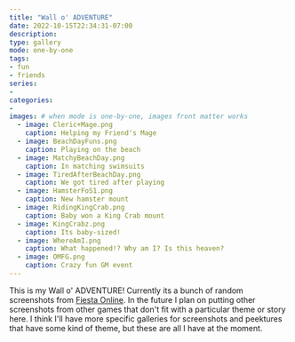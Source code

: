 ```yaml
---
title: "Wall o' ADVENTURE"
date: 2022-10-15T22:34:31-07:00
description: 
type: gallery
mode: one-by-one
tags:
- fun
- friends
series:
-
categories:
-
images: # when mode is one-by-one, images front matter works
  - image: Cleric+Mage.png
    caption: Helping my Friend's Mage
  - image: BeachDayFuns.png
    caption: Playing on the beach
  - image: MatchyBeachDay.png
    caption: In matching swimsuits
  - image: TiredAfterBeachDay.png
    caption: We got tired after playing
  - image: HamsterFoS1.png
    caption: New hamster mount
  - image: RidingKingCrab.png
    caption: Baby won a King Crab mount
  - image: KingCrabz.png
    caption: Its baby-sized!
  - image: WhereAmI.png
    caption: What happened!? Why am I? Is this heaven?
  - image: OMFG.png
    caption: Crazy fun GM event
---
```


This is my Wall o' ADVENTURE! Currently its a bunch of random screenshots from [Fiesta Online](http://fiesta.gamingo.com). In the future I plan on putting other screenshots from other games that don't fit with a particular theme or story here. I think I'll have more specific galleries for screenshots and peektures that have some kind of theme, but these are all I have at the moment.
